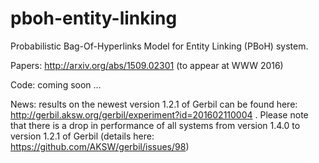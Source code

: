 # pboh-entity-linking

Probabilistic Bag-Of-Hyperlinks Model for Entity Linking (PBoH) system.

Papers: http://arxiv.org/abs/1509.02301 (to appear at WWW 2016)

Code: coming soon ...

News: results on the newest version 1.2.1 of Gerbil can be found here: http://gerbil.aksw.org/gerbil/experiment?id=201602110004 . Please note that there is a drop in performance of all systems from version 1.4.0 to version 1.2.1 of Gerbil (details here: https://github.com/AKSW/gerbil/issues/98)
